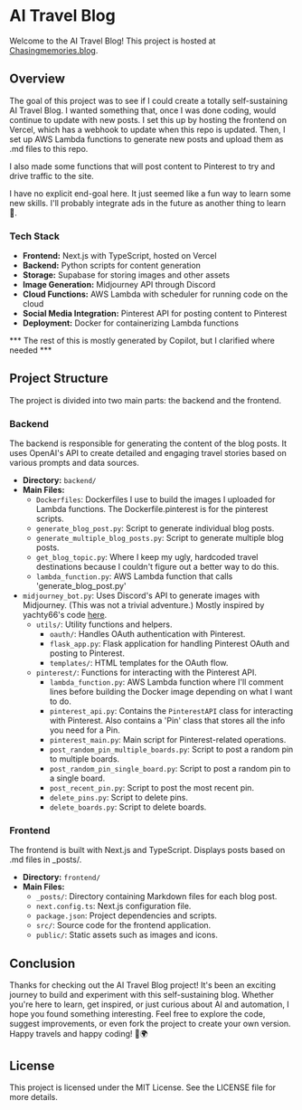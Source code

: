 # AI Travel Blog

Welcome to the AI Travel Blog! This project is hosted at [Chasingmemories.blog](https://chasingmemories.blog).

## Overview

The goal of this project was to see if I could create a totally self-sustaining AI Travel Blog. I wanted something that, once I was done coding, would continue to update with new posts. I set this up by hosting the frontend on Vercel, which has a webhook to update when this repo is updated. Then, I set up AWS Lambda functions to generate new posts and upload them as .md files to this repo.


I also made some functions that will post content to Pinterest to try and drive traffic to the site. 

I have no explicit end-goal here. It just seemed like a fun way to learn some new skills. I'll probably integrate ads in the future as another thing to learn 🙂.

### Tech Stack
- **Frontend:** Next.js with TypeScript, hosted on Vercel
- **Backend:** Python scripts for content generation
- **Storage:** Supabase for storing images and other assets
- **Image Generation:** Midjourney API through Discord
- **Cloud Functions:** AWS Lambda with scheduler for running code on the cloud
- **Social Media Integration:** Pinterest API for posting content to Pinterest
- **Deployment:** Docker for containerizing Lambda functions


*** The rest of this is mostly generated by Copilot, but I clarified where needed ***
## Project Structure

The project is divided into two main parts: the backend and the frontend.

### Backend

The backend is responsible for generating the content of the blog posts. It uses OpenAI's API to create detailed and engaging travel stories based on various prompts and data sources.

- **Directory:** `backend/`
- **Main Files:**
  - `Dockerfiles`: Dockerfiles I use to build the images I uploaded for Lambda functions. The Dockerfile.pinterest is for the pinterest scripts.
  - `generate_blog_post.py`: Script to generate individual blog posts.
  - `generate_multiple_blog_posts.py`: Script to generate multiple blog posts.
  - `get_blog_topic.py`: Where I keep my ugly, hardcoded travel destinations because I couldn't figure out a better way to do this.
  - `lambda_function.py`: AWS Lambda function that calls 'generate_blog_post.py'
- `midjourney_bot.py`: Uses Discord's API to generate images with Midjourney. (This was not a trivial adventure.) Mostly inspired by yachty66's code [here](https://github.com/yachty66/unofficial_midjourney_python_api).
  - `utils/`: Utility functions and helpers.
    - `oauth/`: Handles OAuth authentication with Pinterest.
    - `flask_app.py`: Flask application for handling Pinterest OAuth and posting to Pinterest.
    - `templates/`: HTML templates for the OAuth flow.
  - `pinterest/`: Functions for interacting with the Pinterest API.
    - `lambda_function.py`: AWS Lambda function where I'll comment lines before building the Docker image depending on what I want to do.
    - `pinterest_api.py`: Contains the `PinterestAPI` class for interacting with Pinterest. Also contains a 'Pin' class that stores all the info you need for a Pin.
    - `pinterest_main.py`: Main script for Pinterest-related operations.
    - `post_random_pin_multiple_boards.py`: Script to post a random pin to multiple boards.
    - `post_random_pin_single_board.py`: Script to post a random pin to a single board.
    - `post_recent_pin.py`: Script to post the most recent pin.
    - `delete_pins.py`: Script to delete pins.
    - `delete_boards.py`: Script to delete boards.


### Frontend

The frontend is built with Next.js and TypeScript. Displays posts based on .md files in _posts/.

- **Directory:** `frontend/`
- **Main Files:**
  - `_posts/`: Directory containing Markdown files for each blog post.
  - `next.config.ts`: Next.js configuration file.
  - `package.json`: Project dependencies and scripts.
  - `src/`: Source code for the frontend application.
  - `public/`: Static assets such as images and icons.

## Conclusion

Thanks for checking out the AI Travel Blog project! It's been an exciting journey to build and experiment with this self-sustaining blog. Whether you're here to learn, get inspired, or just curious about AI and automation, I hope you found something interesting. Feel free to explore the code, suggest improvements, or even fork the project to create your own version. Happy travels and happy coding! 🚀🌍

## License
This project is licensed under the MIT License. See the LICENSE file for more details.
